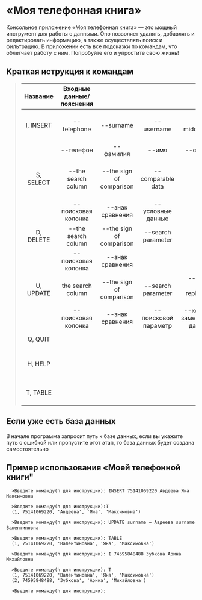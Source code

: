 # «Моя телефонная книга»
  Консольное приложение «Моя телефонная книга» — это мощный инструмент для работы с данными.
  Оно позволяет удалять, добавлять и редактировать информацию, а также осуществлять поиск и фильтрацию.
  В приложении есть все подсказки по командам, что облегчает работу с ним. Попробуйте его и упростите свою жизнь! 

## Краткая иструкция к командам
>|Название|Входные данные/пояснения|||||Назначение|
>|:-:|:-:|:-:|:-:|:-:|:-:|:-:|
>|I, INSERT|--telephone|--surname|--username|--middle_name||добавляет введённые данные в таблицу|
>||--телефон|--фамилия|--имя|--отчество|||
>|S, SELECT|--the search column|--the sign of comparison|--comparable data|||фильтрует и выводит на экран даные по запросу|
>||--поисковая колонка|--знак сравнения|--условные данные||||
>|D, DELETE|--the search column|--the sign of comparison|--search parameter|||удаляет данные по запросу|
>||--поисковая колонка|--знак сравнения|||
>|U, UPDATE|the search column|--the sign of comparison|--search parameter|--column with replaceable data|--replaced data|обновляет данные|
>||--поисковая колонка|--знак сравнения|--поисковой параметр|--колонка с заменяемыми данными|--заменяемые данные||
>|Q, QUIT||||||выход из программы|
>|H, HELP||||||вызывает окно с доступными командами|
>|T, TABLE||||||выводит всю таблицу|

## Если уже есть база данных
В начале программа запросит путь к базе данных, если вы укажите путь с ошибкой или пропустите этот этап, то база данных будет создана самостоятельно

## Пример использования «Моей телефонной книги"
```
  >Введите команду(h для инструкции): INSERT 75141069220 Авдеева Яна Максимовна

  >Введите команду(h для инструкции):T
  (1, 75141069220, 'Авдеева', 'Яна', 'Максимовна')

  >Введите команду(h для инструкции): UPDATE surname = Авдеева surname Валентиновна
 
  >Введите команду(h для инструкции): TABLE
  (1, 75141069220, 'Валентиновна', 'Яна', 'Максимовна')
 
  >Введите команду(h для инструкции): I 74595848488 Зубкова Арина Михайловна
 
  >Введите команду(h для инструкции): T
  (1, 75141069220, 'Валентиновна', 'Яна', 'Максимовна')
  (2, 74595848488, 'Зубкова', 'Арина', 'Михайловна')
 
  >Введите команду(h для инструкции):
```
